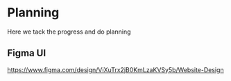 # Planning
Here we tack the progress and do planning

## Figma UI
https://www.figma.com/design/ViXuTrx2jB0KmLzaKVSy5b/Website-Design
